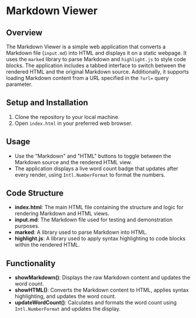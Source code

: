 # Markdown Viewer

## Overview

The Markdown Viewer is a simple web application that converts a Markdown file (`input.md`) into HTML and displays it on a static webpage. It uses the `marked` library to parse Markdown and `highlight.js` to style code blocks. The application includes a tabbed interface to switch between the rendered HTML and the original Markdown source. Additionally, it supports loading Markdown content from a URL specified in the `?url=` query parameter.

## Setup and Installation

1. Clone the repository to your local machine.
2. Open `index.html` in your preferred web browser.

## Usage

- Use the "Markdown" and "HTML" buttons to toggle between the Markdown source and the rendered HTML view.
- The application displays a live word count badge that updates after every render, using `Intl.NumberFormat` to format the numbers.

## Code Structure

- **index.html**: The main HTML file containing the structure and logic for rendering Markdown and HTML views.
- **input.md**: The Markdown file used for testing and demonstration purposes.
- **marked**: A library used to parse Markdown into HTML.
- **highlight.js**: A library used to apply syntax highlighting to code blocks within the rendered HTML.

## Functionality

- **showMarkdown()**: Displays the raw Markdown content and updates the word count.
- **showHTML()**: Converts the Markdown content to HTML, applies syntax highlighting, and updates the word count.
- **updateWordCount()**: Calculates and formats the word count using `Intl.NumberFormat` and updates the display.
